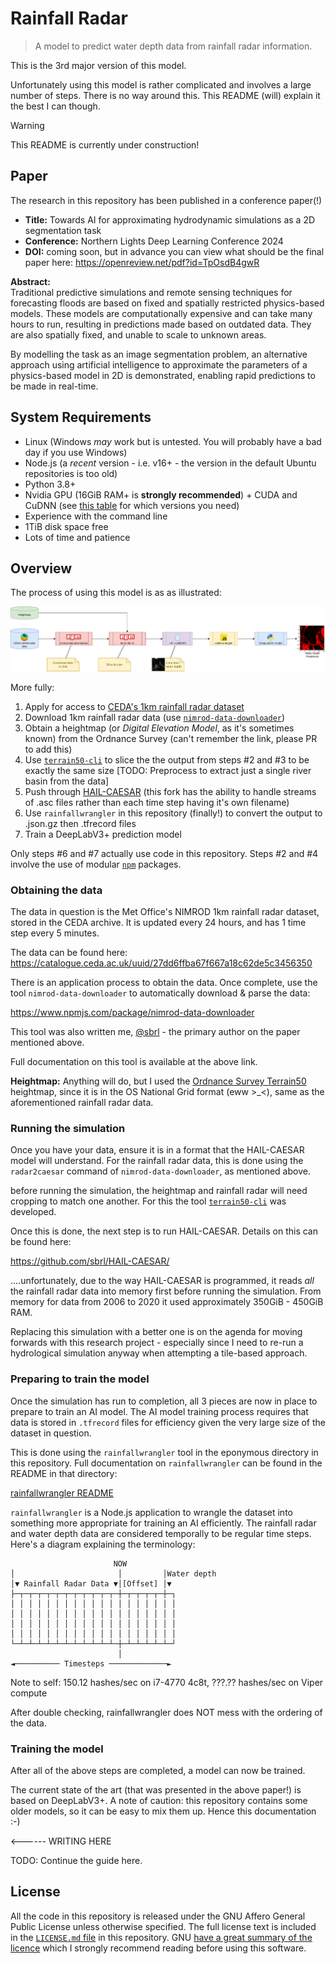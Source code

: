 # Rainfall Radar

> A model to predict water depth data from rainfall radar information.

This is the 3rd major version of this model.

Unfortunately using this model is rather complicated and involves a large number of steps. There is no way around this. This README (will) explain it the best I can though.

> [!WARNING]
> This README is currently under construction!

## Paper
The research in this repository has been published in a conference paper(!)

- **Title:** Towards AI for approximating hydrodynamic simulations as a 2D segmentation task
- **Conference:** Northern Lights Deep Learning Conference 2024
- **DOI:** coming soon, but in advance you can view what should be the final paper here: <https://openreview.net/pdf?id=TpOsdB4gwR>

**Abstract:**  
Traditional predictive simulations and remote sensing techniques for forecasting floods are based on fixed and spatially restricted physics-based models. These models are computationally expensive and can take many hours to run, resulting in predictions made based on outdated data. They are also spatially fixed, and unable to scale to unknown areas.

By modelling the task as an image segmentation problem, an alternative approach using artificial intelligence to approximate the parameters of a physics-based model in 2D is demonstrated, enabling rapid predictions to be made in real-time.


## System Requirements
 - Linux (Windows *may* work but is untested. You will probably have a bad day if you use Windows)
 - Node.js (a *recent* version - i.e. v16+ - the version in the default Ubuntu repositories is too old)
 - Python 3.8+
 - Nvidia GPU (16GiB RAM+ is **strongly recommended**) + CUDA and CuDNN (see [this table](https://www.tensorflow.org/install/source#gpu) for which versions you need)
 - Experience with the command line
 - 1TiB disk space free
 - Lots of time and patience

## Overview
The process of using this model is as as illustrated:

![Flowchart illustrating the data flow for using the code in this repository to make predictions water depth](./research-rainfallradar%20overview.png)

More fully:

1. Apply for access to [CEDA's 1km rainfall radar dataset](https://catalogue.ceda.ac.uk/uuid/27dd6ffba67f667a18c62de5c3456350)
2. Download 1km rainfall radar data (use [`nimrod-data-downloader`](https://www.npmjs.com/package/nimrod-data-downloader))
3. Obtain a heightmap (or *Digital Elevation Model*, as it's sometimes known) from the Ordnance Survey (can't remember the link, please PR to add this)
4. Use [`terrain50-cli`](https://www.npmjs.com/package/terrain50-cli) to slice the the output from steps #2 and #3 to be exactly the same size [TODO: Preprocess to extract just a single river basin from the data]
5. Push through [HAIL-CAESAR](https://github.com/sbrl/HAIL-CAESAR) (this fork has the ability to handle streams of .asc files rather than each time step having it's own filename)
6. Use `rainfallwrangler` in this repository (finally!) to convert the output to .json.gz then .tfrecord files
7. Train a DeepLabV3+ prediction model

Only steps #6 and #7 actually use code in this repository. Steps #2 and #4 involve the use of modular [`npm`](https://npmjs.org/) packages.

### Obtaining the data
The data in question is the Met Office's NIMROD 1km rainfall radar dataset, stored in the CEDA archive. It is updated every 24 hours, and has 1 time step every 5 minutes.

The data can be found here: <https://catalogue.ceda.ac.uk/uuid/27dd6ffba67f667a18c62de5c3456350>

There is an application process to obtain the data. Once complete, use the tool `nimrod-data-downloader` to automatically download & parse the data:

<https://www.npmjs.com/package/nimrod-data-downloader>

This tool was also written me, [@sbrl](https://starbeamrainbowlabs.com/) - the primary author on the paper mentioned above.

Full documentation on this tool is available at the above link.

**Heightmap:** Anything will do, but I used the [Ordnance Survey Terrain50](https://www.ordnancesurvey.co.uk/products/os-terrain-50) heightmap, since it is in the OS National Grid format (eww >_<), same as the aforementioned rainfall radar data.

### Running the simulation
Once you have your data, ensure it is in a format that the HAIL-CAESAR model will understand. For the rainfall radar data, this is done using the `radar2caesar` command of `nimrod-data-downloader`, as mentioned above.

before running the simulation, the heightmap and rainfall radar will need cropping to match one another. For this the tool [`terrain50-cli`](https://www.npmjs.com/package/terrain50-cli) was developed.

Once this is done, the next step is to run HAIL-CAESAR. Details on this can be found here:

<https://github.com/sbrl/HAIL-CAESAR/>

....unfortunately, due to the way HAIL-CAESAR is programmed, it reads *all* the rainfall radar data into memory first before running the simulation. From memory for data from 2006 to 2020 it used approximately 350GiB - 450GiB RAM.

Replacing this simulation with a better one is on the agenda for moving forwards with this research project - especially since I need to re-run a hydrological simulation anyway when attempting a tile-based approach.

### Preparing to train the model
Once the simulation has run to completion, all 3 pieces are now in place to prepare to train an AI model. The AI model training process requires that data is stored in `.tfrecord` files for efficiency given the very large size of the dataset in question.

This is done using the `rainfallwrangler` tool in the eponymous directory in this repository. Full documentation on `rainfallwrangler` can be found in the README in that directory:

[rainfallwrangler README](./rainfallwrangler/README.md)

`rainfallwrangler` is a Node.js application to wrangle the dataset into something more appropriate for training an AI efficiently. The rainfall radar and water depth data are considered temporally to be regular time steps. Here's a diagram explaining the terminology:

```
                       NOW
│                       │         │Water depth
│▼ Rainfall Radar Data ▼│[Offset] │▼
├─┬─┬─┬─┬─┬─┬─┬─┬─┬─┬─┬─┼─┬─┬─┬─┬─┼─┐
│ │ │ │ │ │ │ │ │ │ │ │ │ │ │ │ │ │ │
│ │ │ │ │ │ │ │ │ │ │ │ │ │ │ │ │ │ │
│ │ │ │ │ │ │ │ │ │ │ │ │ │ │ │ │ │ │
│ │ │ │ │ │ │ │ │ │ │ │ │ │ │ │ │ │ │
└─┴─┴─┴─┴─┴─┴─┴─┴─┴─┴─┴─┼─┴─┴─┴─┴─┴─┘
                        │
◄────────── Timesteps ─────────────►
```

Note to self: 150.12 hashes/sec on i7-4770 4c8t, ???.?? hashes/sec on Viper compute

After double checking, rainfallwrangler does NOT mess with the ordering of the data.



### Training the model
After all of the above steps are completed, a model can now be trained.

The current state of the art (that was presented in the above paper!) is based on DeepLabV3+. A note of caution: this repository contains some older models, so it can be easy to mix them up. Hence this documentation :-)

<------ WRITING HERE

TODO: Continue the guide here.


## License
All the code in this repository is released under the GNU Affero General Public License unless otherwise specified. The full license text is included in the [`LICENSE.md` file](./LICENSE.md) in this repository. GNU [have a great summary of the licence](https://www.gnu.org/licenses/#AGPL) which I strongly recommend reading before using this software.
